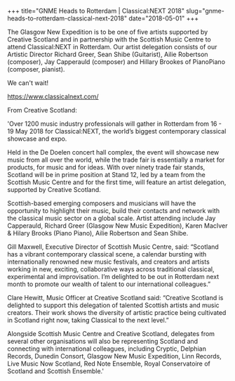 +++
title="GNME Heads to Rotterdam | Classical:NEXT 2018"
slug="gnme-heads-to-rotterdam-classical-next-2018"
date="2018-05-01"
+++

The Glasgow New Expedition is to be one of five artists supported by Creative Scotland and in partnership with the Scottish Music Centre to attend Classical:NEXT in Rotterdam. Our artist delegation consists of our Artistic Director Richard Greer, Sean Shibe (Guitarist), Ailie Robertson (composer), Jay Capperauld (composer) and Hillary Brookes of PianoPiano (composer, pianist).

We can't wait!

https://www.classicalnext.com/

From Creative Scotland:

'Over 1200 music industry professionals will gather in Rotterdam from 16 - 19 May 2018 for Classical:NEXT, the world’s biggest contemporary classical showcase and expo.

Held in the De Doelen concert hall complex, the event will showcase new music from all over the world, while the trade fair is essentially a market for products, for music and for ideas. With over ninety trade fair stands, Scotland will be in prime position at Stand 12, led by a team from the Scottish Music Centre and for the first time, will feature an artist delegation, supported by Creative Scotland.

Scottish-based emerging composers and musicians will have the opportunity to highlight their music, build their contacts and network with the classical music sector on a global scale. Artist attending include Jay Capperauld, Richard Greer (Glasgow New Music Expedition), Karen MacIver & Hilary Brooks (Piano Piano), Ailie Robertson and Sean Shibe.

Gill Maxwell, Executive Director of Scottish Music Centre, said: “Scotland has a vibrant contemporary classical scene, a calendar bursting with internationally renowned new music festivals, and creators and artists working in new, exciting, collaborative ways across traditional classical, experimental and improvisation. I’m delighted to be out in Rotterdam next month to promote our wealth of talent to our international colleagues.”

Clare Hewitt, Music Officer at Creative Scotland said: “Creative Scotland is delighted to support this delegation of talented Scottish artists and music creators. Their work shows the diversity of artistic practice being cultivated in Scotland right now, taking Classical to the next level.”

Alongside Scottish Music Centre and Creative Scotland, delegates from several other organisations will also be representing Scotland and connecting with international colleagues, including Cryptic, Delphian Records, Dunedin Consort, Glasgow New Music Expedition, Linn Records, Live Music Now Scotland, Red Note Ensemble, Royal Conservatoire of Scotland and Scottish Ensemble.'
